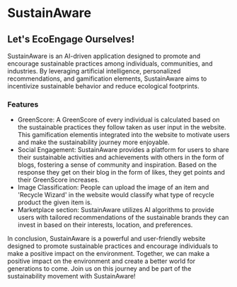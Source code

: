 # SustainAware
## Let's EcoEngage Ourselves!

SustainAware is an AI-driven application designed to promote and encourage sustainable practices among individuals, communities, and industries. By leveraging artificial intelligence, personalized recommendations, and gamification elements, SustainAware aims to incentivize sustainable behavior and reduce ecological footprints.

### Features
- GreenScore: A GreenScore of every individual is calculated based on the sustainable practices they follow taken as user input in the website. This gamification elementis integrated into the website to motivate users and make the sustainability journey more enjoyable.
- Social Engagement: SustainAware provides a platform for users to share their sustainable activities and achievements with others in the form of blogs, fostering a sense of community and inspiration. Based on the response they get on their blog in the form of likes, they get points and their GreenScore increases. 
- Image Classification: People can upload the image of an item and 'Recycle Wizard' in the website would classify what type of recycle product the given item is.
- Marketplace section: SustainAware utilizes AI algorithms to provide users with tailored recommendations of the sustainable brands they can invest in based on their interests, location, and preferences.

In conclusion, SustainAware is a powerful and user-friendly website designed to promote sustainable practices and encourage individuals to make a positive impact on the environment. Together, we can make a positive impact on the environment and create a better world for generations to come. Join us on this journey and be part of the sustainability movement with SustainAware!
